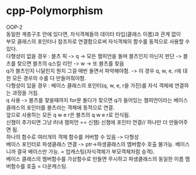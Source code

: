 # cpp-Polymorphism
OOP-2  
동일한 계층구조 안에 있다면, 자식객체들의 데이터 타입(클래스 이름)과 관계 없이  
부모 클래스의 포인터나 참조자로 연결함으로써 자식객체의 함수를 동적으로 사용할 수 있다.  
다형성이 없을 경우 : 블츠 픽 -> q -> 모든 챔피언을 돌며 블츠인지 아닌지 판단 -> 블츠를 찾으면 블츠의 q스킬 리턴 -> w -> 또 블츠를 찾음  
q가 블츠인지 니달린지 뭔지 그걸 매번 돌면서 파악해야함. -> 이 경우 q, w, e, r에 대한 모든 경우의 수를 다 만들어줘야함.  
다형성이 있을 경우 : 베이스 클래스의 포인터(q, w, e, r을 가진)를 자식 객체에 연결하는 과정을 거침.  
q 사용 -> 블츠를 찾을때까지 for문 돌다가 찾으면 q가 들어있는 챔피언이라는 베이스 클래스의 포인터를 블츠라는 객체에 동적으로 연결.  
앞으로 사용하는 모든 q w e r은 블츠의 q w e r로 인식됨.  
신챔이 추가되면 그냥 if(내 챔피언 == 신챔) 신챔에 포인터 연결// 하나만 더 만들어주면 됨.  
하나의 함수로 여러개의 객체 함수를 커버할 수 있음 -> 다형성  
베이스 포인터로 파생클래스 연결 -> ptr->파생클래스의 멤버함수 호출 불가능. 베이스니까 결국 베이스만 가능. = 업캐스팅(자식객체가 부모객체처럼 승격).  
베이스 클래스의 멤버함수를 가상함수로 만들면 무시하고 파생클래스의 동일한 이름 멤버함수를 호출 = 다운캐스팅.
